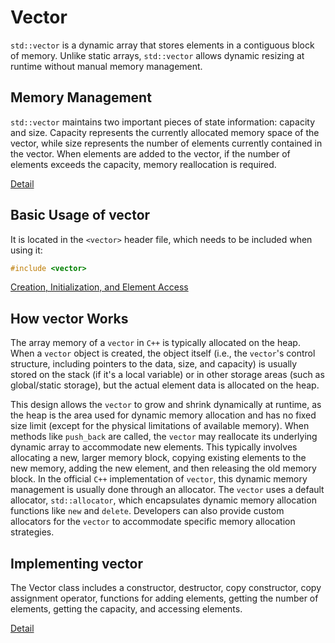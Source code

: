 # Vector

`std::vector` is a dynamic array that stores elements in a contiguous block of memory. Unlike static arrays, `std::vector` allows dynamic resizing at runtime without manual memory management.

## Memory Management

`std::vector` maintains two important pieces of state information: capacity and size. Capacity represents the currently allocated memory space of the vector, while size represents the number of elements currently contained in the vector. When elements are added to the vector, if the number of elements exceeds the capacity, memory reallocation is required.

[Detail](MemoryManagement.md)

## Basic Usage of vector

It is located in the `<vector>` header file, which needs to be included when using it:

```c++
#include <vector>
```

[Creation, Initialization, and Element Access](basic.cpp)

## How vector Works

The array memory of a `vector` in `C++` is typically allocated on the heap. When a `vector` object is created, the object itself (i.e., the `vector`'s control structure, including pointers to the data, size, and capacity) is usually stored on the stack (if it's a local variable) or in other storage areas (such as global/static storage), but the actual element data is allocated on the heap.

This design allows the `vector` to grow and shrink dynamically at runtime, as the heap is the area used for dynamic memory allocation and has no fixed size limit (except for the physical limitations of available memory). When methods like `push_back` are called, the `vector` may reallocate its underlying dynamic array to accommodate new elements. This typically involves allocating a new, larger memory block, copying existing elements to the new memory, adding the new element, and then releasing the old memory block. In the official `C++` implementation of `vector`, this dynamic memory management is usually done through an allocator. The `vector` uses a default allocator, `std::allocator`, which encapsulates dynamic memory allocation functions like `new` and `delete`. Developers can also provide custom allocators for the `vector` to accommodate specific memory allocation strategies.

## Implementing vector

The Vector class includes a constructor, destructor, copy constructor, copy assignment operator, functions for adding elements, getting the number of elements, getting the capacity, and accessing elements.

[Detail](Implementation.md)

